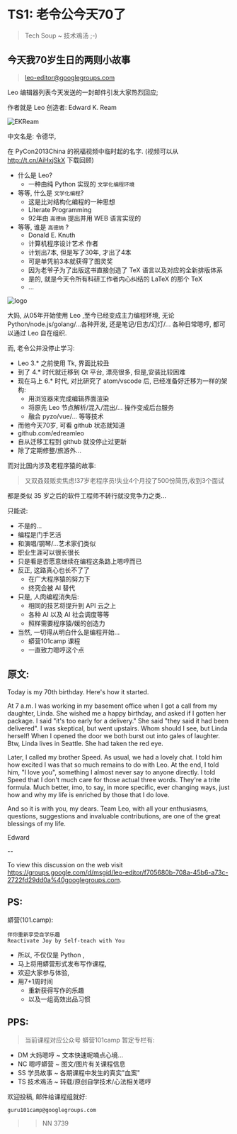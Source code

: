 # TS1: 老令公今天70了
> Tech Soup ~ 技术鳮汤 ;-)

## 今天我70岁生日的两则小故事
> leo-editor@googlegroups.com

Leo 编辑器列表今天发送的一封邮件引发大家热烈回应;

作者就是 Leo 创造者: Edward K. Ream

![EKReam](https://ipic.zoomquiet.top/2019-08-14-EKReam.jpeg)

中文名是: 令德华,

在 PyCon2013China 的祝福视频中临时起的名字.
(视频可以从 http://t.cn/AiHxjSkX 下载回顾)
    

- 什么是 Leo?
    + 一种由纯 Python 实现的 `文学化编程环境`
- 等等, 什么是 `文学化编程`?
    + 这是比对结构化编程的一种思想
    + Literate Programming
    + 92年由 `高德纳` 提出并用 WEB 语言实现的
- 等等, 谁是 `高德纳` ?
    + Donald E. Knuth
    + 计算机程序设计艺术 作者
    + 计划出7本, 但是写了30年, 才出了4本
    + 可是单凭前3本就获得了图灵奖
    + 因为老爷子为了出版这书直接创造了 TeX 语言以及对应的全新排版体系
    + 是的, 就是今天令所有科研工作者内心纠结的 LaTeX 的那个 TeX
    + ...

![logo](https://ipic.zoomquiet.top/2019-08-14-Leo4-80-border.jpg)

大妈, 从05年开始使用 Leo ,至今已经变成主力编程环境,
无论 Python/node.js/golang/...各种开发,
还是笔记/日志/幻灯/... 各种日常嗯哼, 都可以通过 Leo 自在组织.

而, 老令公并没停止学习:

- Leo 3.* 之前使用 Tk, 界面比较丑
- 到了 4.* 时代就迁移到 Qt 平台, 漂亮很多, 但是,安装比较困难
- 现在马上 6.* 时代, 对比研究了 atom/vscode 后, 已经准备好迁移为一样的架构:
    + 用浏览器来完成编辑界面渲染
    + 将原先 Leo 节点解析/混入/混出/... 操作变成后台服务
    + 融合 pyzo/vue/... 等等技术
- 而他今天70岁, 可看 github 状态就知道
- github.com/edreamleo
- 自从迁移工程到 github 就没停止过更新
- 除了定期修整/旅游外...


而对比国内涉及老程序猿的故事:

> 又双叒叕贩卖焦虑!37岁老程序员!失业4个月投了500份简历,收到3个面试

都是类似 35 岁之后的软件工程师不转行就没竞争力之类...

只能说:

- 不是的...
- 编程是门手艺活
- 和演唱/钢琴/...艺术家们类似
- 职业生涯可以很长很长
- 只是看是否愿意继续在编程这条路上嗯哼而已
- 反正, 这路真心也长不了了
    + 在广大程序猿的努力下
    + 终究会被 AI 替代
- 只是, 人肉编程消失后:
    + 相同的技艺将提升到 API 云之上
    + 各种 AI 以及 AI 社会调度等等
    + 照样需要程序猿/媛的创造力
- 当然, 一切得从明白什么是编程开始...
    + 蟒营101camp 课程
    + 一直致力嗯哼这个点


## 原文:
Today is my 70th birthday.  Here's how it started.

At 7 a.m. I was working in my basement office when I got a call from my daughter, Linda.  She wished me a happy birthday, and asked if I gotten her package.  I said "it's too early for a delivery."  She said "they said it had been delivered".  I was skeptical, but went upstairs.  Whom should I see, but Linda herself!  When I opened the door we both burst out into gales of laughter.  Btw, Linda lives in Seattle.  She had taken the red eye.

Later, I called my brother Speed.  As usual, we had a lovely chat.  I told him how excited I was that so much remains to do with Leo. At the end, I told him, "I love you", something I almost never say to anyone directly.  I told Speed that I don't much care for those actual three words. They're a trite formula. Much better, imo, to say, in more specific, ever changing ways, just how and why my life is enriched by those that I do love.

And so it is with you, my dears. Team Leo, with all your enthusiasms, questions, suggestions and invaluable contributions, are one of the great blessings of my life.

Edward

-- 

To view this discussion on the web visit https://groups.google.com/d/msgid/leo-editor/f705680b-708a-45b6-a73c-2722fd29dd0a%40googlegroups.com.


## PS:
蟒营(101.camp): 

    伴你重新享受自学乐趣
    Reactivate Joy by Self-teach with You

- 所以, 不仅仅是 Python ,
- 马上将用蟒营形式发布写作课程,
- 欢迎大家参与体验,
- 用7+1周时间
    + 重新获得写作的乐趣
    + 以及一组高效出品习惯



## PPS:
> 当前课程对应公众号 蟒营101camp 暂定专栏有:

- DM 大妈嗯哼 ~ 文本快速呢喃点心境...
- NC 嗯哼蟒营 ~ 图文/图片有关课程信息
- SS 学员故事 ~ 各期课程中发生的真实"血案"
- TS 技术鳮汤 ~ 转载/原创自学技术/心法相关嗯哼


欢迎投稿, 邮件给课程组就好:

    guru101camp@googlegroups.com

>> NN 3739



